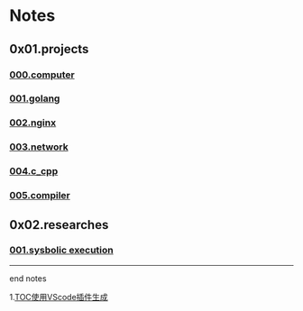 # Notes

## 0x01.projects

### [000.computer](/projects/000.computer.md)

### [001.golang](/projects/001.golang.md)

### [002.nginx](/projects/002.nginx.md)

### [003.network](/projects/003.network.md)

### [004.c_cpp](/projects/004.c_cpp.md)

### [005.compiler](/projects/005.compiler.md)

## 0x02.researches

### [001.sysbolic execution](/researches/001.symbolic_execution.md)


---
end notes

1.[TOC使用VScode插件生成](https://marketplace.visualstudio.com/items?itemName=yzhang.markdown-all-in-one)

